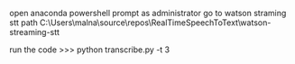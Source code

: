 open anaconda powershell prompt as administrator
go to watson straming stt path  C:\Users\malna\source\repos\RealTimeSpeechToText\watson-streaming-stt

run the code >>> python transcribe.py -t 3
